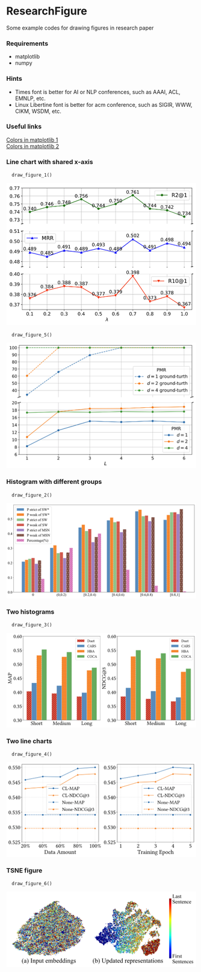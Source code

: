 # ResearchFigure
Some example codes for drawing figures in research paper

### Requirements
- matplotlib
- numpy

### Hints
- Times font is better for AI or NLP conferences, such as AAAI, ACL, EMNLP, etc.
- Linux Libertine font is better for acm conference, such as SIGIR, WWW, CIKM, WSDM, etc.

### Useful links
[Colors in matplotlib 1](https://matplotlib.org/stable/gallery/color/named_colors.html) </br>
[Colors in matplotlib 2](https://matplotlib.org/stable/tutorials/colors/colors.html) </br>

### Line chart with shared x-axis
``` 
  draw_figure_1() 
```
![Figure1](https://github.com/DaoD/ResearchFigure/blob/main/pics/figure1.png)
``` 
  draw_figure_5() 
```
![Figure1](https://github.com/DaoD/ResearchFigure/blob/main/pics/figure5.png)

### Histogram with different groups
``` 
  draw_figure_2() 
```
![Figure2](https://github.com/DaoD/ResearchFigure/blob/main/pics/figure2.png)

### Two histograms
``` 
  draw_figure_3() 
```
![Figure3](https://github.com/DaoD/ResearchFigure/blob/main/pics/figure3.png)

### Two line charts
``` 
  draw_figure_4() 
```
![Figure4](https://github.com/DaoD/ResearchFigure/blob/main/pics/figure4.png)

### TSNE figure
``` 
  draw_figure_6() 
```
![Figure6](https://github.com/DaoD/ResearchFigure/blob/main/pics/figure6.png)

